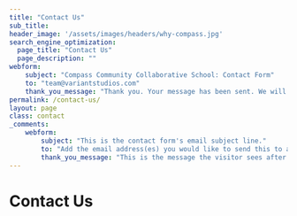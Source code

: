 ```yaml
---
title: "Contact Us"
sub_title:
header_image: '/assets/images/headers/why-compass.jpg'
search_engine_optimization:
  page_title: "Contact Us"
  page_description: ""
webform:
    subject: "Compass Community Collaborative School: Contact Form"
    to: "team@variantstudios.com"
    thank_you_message: "Thank you. Your message has been sent. We will contact you shortly."
permalink: /contact-us/
layout: page
class: contact
_comments:
    webform:
        subject: "This is the contact form's email subject line."
        to: "Add the email address(es) you would like to send this to and if you want to send to more than one you can add commas between them, for example: hello1@test.com,hello2@test.com"
        thank_you_message: "This is the message the visitor sees after they submit a contact message."
---
```

# Contact Us
